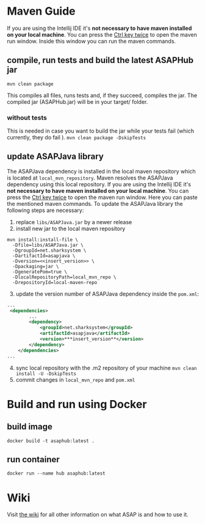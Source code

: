 # Maven Guide

If you are using the Intellij IDE it's **not necessary
to have maven installed on your local machine**. 
You can press the [Ctrl key twice](https://www.jetbrains.com/help/idea/work-with-maven-goals.html) to open the maven run window.
Inside this window you can run the maven commands.

## compile, run tests and build the latest ASAPHub jar

`mvn clean package`

This compiles all files, runs tests and, if they succeed, compiles the jar. 
The compiled jar (ASAPHub.jar) will be in your target/ folder.

### without tests

This is needed in case you want to build the jar while your tests fail (which currently, they do fail
).
`mvn clean package -DskipTests`

## update ASAPJava library

The ASAPJava dependency is installed in the local maven repository which is located at `local_mvn_repository`.
Maven resolves the ASAPJava dependency using this local repository. If you are using the Intellij IDE it's **not necessary
to have maven installed on your local machine**. You can press the [Ctrl key twice](https://www.jetbrains.com/help/idea/work-with-maven-goals.html) to open the maven run window. 
Here you can paste the mentioned maven commands. 
To update the ASAPJava library the following steps are necessary:
1. replace `libs/ASAPJava.jar` by a newer release 
2. install new jar to the local maven repository
```shell
mvn install:install-file \
  -Dfile=libs/ASAPJava.jar \
  -DgroupId=net.sharksystem \
  -DartifactId=asapjava \
  -Dversion=<<insert_version>> \
  -Dpackaging=jar \
  -DgeneratePom=true \
  -DlocalRepositoryPath=local_mvn_repo \
  -DrepositoryId=local-maven-repo
```
3. update the version number of ASAPJava dependency inside the `pom.xml`:
```xml
...
 <dependencies>
        ...
        <dependency>
            <groupId>net.sharksystem</groupId>
            <artifactId>asapjava</artifactId>
            <version>***insert_version**</version>
        </dependency>
    </dependencies>
...
```
4. sync local repository with the .m2 repository of your machine `mvn clean install -U -DskipTests`
5. commit changes in `local_mvn_repo` and `pom.xml`

# Build and run using Docker

## build image

`docker build -t asaphub:latest .`

## run container

`docker run --name hub asaphub:latest`

# Wiki

Visit [the wiki](https://github.com/SharedKnowledge/ASAPHub/wiki) for all other information on what ASAP is and how to use it.
